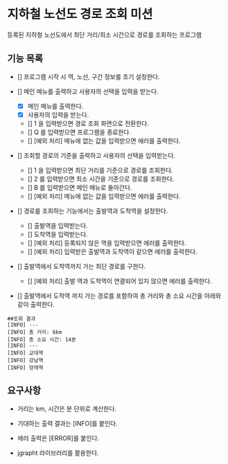 # 지하철 노선도 경로 조회 미션

등록된 지하철 노선도에서 최단 거리/최소 시간으로 경로를 조회하는 프로그램

## 기능 목록

  - [] 프로그램 시작 시 역, 노선, 구간 정보를 초기 설정한다.

  - [] 메인 메뉴를 출력하고 사용자의 선택을 입력을 받는다.

    - [x] 메인 메뉴를 출력한다.
    - [x] 사용자의 입력을 받는다.
    - [] 1 을 입력받으면 경로 조회 화면으로 전환한다.
    - [] Q 를 입력받으면 프로그램을 종료한다.
    - [] [예외 처리] 메뉴에 없는 값을 입력받으면 에러를 출력한다.

  - [] 조회할 경로의 기준을 출력하고 사용자의 선택을 입력받는다.

    - [] 1 을 입력받으면 최단 거리를 기준으로 경로를 조회한다.
    - [] 2 를 입력받으면 최소 시간을 기준으로 경로를 조회한다.
    - [] B 를 입력받으면 메인 메뉴로 돌아간다.
    - [] [예외 처리] 메뉴에 없는 값을 입력받으면 에러를 출력한다.

  - [] 경로를 조회하는 기능에서는 출발역과 도착역을 설정한다.
  
    - [] 출발역을 입력받는다.
    - [] 도착역을 입력받는다.
    - [] [예외 처리] 등록되지 않은 역을 입력받으면 에러를 출력한다.
    - [] [예외 처리] 입력받은 출발역과 도착역이 같으면 에러를 출력한다.

  - [] 출발역에서 도착역까지 가는 최단 경로를 구한다.

    - [] [예외 처리] 출발 역과 도착역이 연결되어 있지 않으면 에러를 출력한다.

  - [] 출발역에서 도착역 까지 가는 경로를 포함하여 총 거리와 총 소요 시간을 아래와 같이 출력한다.

```
##조회 결과
[INFO] ---
[INFO] 총 거리: 6km
[INFO] 총 소요 시간: 14분
[INFO] ---
[INFO] 교대역
[INFO] 강남역
[INFO] 양재역
```

## 요구사항

  - 거리는 km, 시간은 분 단위로 계산한다.
  
  - 기대하는 출력 결과는 [INFO]를 붙인다.
  
  - 에러 출력은 [ERROR]를 붙인다.
  
  - jgrapht 라이브러리를 활용한다.